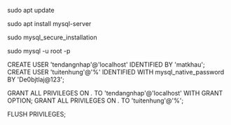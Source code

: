 sudo apt update

sudo apt install mysql-server

sudo mysql_secure_installation

sudo mysql -u root -p

CREATE USER 'tendangnhap'@'localhost' IDENTIFIED BY 'matkhau';
CREATE USER 'tuitenhung'@'%' IDENTIFIED WITH mysql_native_password BY 'De0bjtlaj@123';

GRANT ALL PRIVILEGES ON *.* TO 'tendangnhap'@'localhost' WITH GRANT OPTION;
GRANT ALL PRIVILEGES ON *.* TO 'tuitenhung'@'%';

FLUSH PRIVILEGES;